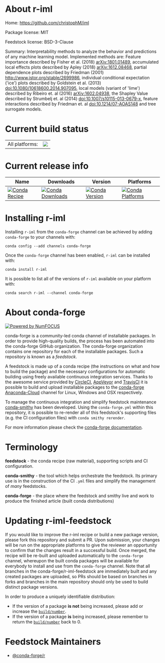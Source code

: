 About r-iml
===========

Home: https://github.com/christophM/iml

Package license: MIT

Feedstock license: BSD-3-Clause

Summary: Interpretability methods to analyze the behavior and predictions of any machine learning model.  Implemented methods are: Feature importance described by Fisher et al. (2018) <arXiv:1801.01489>, accumulated local effects plots described by Apley (2018) <arXiv:1612.08468>, partial dependence plots described by Friedman (2001) <http://www.jstor.org/stable/2699986>, individual conditional expectation ('ice') plots described by Goldstein et al. (2013) <doi:10.1080/10618600.2014.907095>, local models (variant of 'lime') described by Ribeiro et. al (2016) <arXiv:1602.04938>, the Shapley Value described by Strumbelj et. al (2014) <doi:10.1007/s10115-013-0679-x>, feature interactions described by Friedman et. al <doi:10.1214/07-AOAS148> and tree surrogate models.



Current build status
====================


<table><tr><td>All platforms:</td>
    <td>
      <a href="https://dev.azure.com/conda-forge/feedstock-builds/_build/latest?definitionId=5426&branchName=master">
        <img src="https://dev.azure.com/conda-forge/feedstock-builds/_apis/build/status/r-iml-feedstock?branchName=master">
      </a>
    </td>
  </tr>
</table>

Current release info
====================

| Name | Downloads | Version | Platforms |
| --- | --- | --- | --- |
| [![Conda Recipe](https://img.shields.io/badge/recipe-r--iml-green.svg)](https://anaconda.org/conda-forge/r-iml) | [![Conda Downloads](https://img.shields.io/conda/dn/conda-forge/r-iml.svg)](https://anaconda.org/conda-forge/r-iml) | [![Conda Version](https://img.shields.io/conda/vn/conda-forge/r-iml.svg)](https://anaconda.org/conda-forge/r-iml) | [![Conda Platforms](https://img.shields.io/conda/pn/conda-forge/r-iml.svg)](https://anaconda.org/conda-forge/r-iml) |

Installing r-iml
================

Installing `r-iml` from the `conda-forge` channel can be achieved by adding `conda-forge` to your channels with:

```
conda config --add channels conda-forge
```

Once the `conda-forge` channel has been enabled, `r-iml` can be installed with:

```
conda install r-iml
```

It is possible to list all of the versions of `r-iml` available on your platform with:

```
conda search r-iml --channel conda-forge
```


About conda-forge
=================

[![Powered by NumFOCUS](https://img.shields.io/badge/powered%20by-NumFOCUS-orange.svg?style=flat&colorA=E1523D&colorB=007D8A)](http://numfocus.org)

conda-forge is a community-led conda channel of installable packages.
In order to provide high-quality builds, the process has been automated into the
conda-forge GitHub organization. The conda-forge organization contains one repository
for each of the installable packages. Such a repository is known as a *feedstock*.

A feedstock is made up of a conda recipe (the instructions on what and how to build
the package) and the necessary configurations for automatic building using freely
available continuous integration services. Thanks to the awesome service provided by
[CircleCI](https://circleci.com/), [AppVeyor](https://www.appveyor.com/)
and [TravisCI](https://travis-ci.com/) it is possible to build and upload installable
packages to the [conda-forge](https://anaconda.org/conda-forge)
[Anaconda-Cloud](https://anaconda.org/) channel for Linux, Windows and OSX respectively.

To manage the continuous integration and simplify feedstock maintenance
[conda-smithy](https://github.com/conda-forge/conda-smithy) has been developed.
Using the ``conda-forge.yml`` within this repository, it is possible to re-render all of
this feedstock's supporting files (e.g. the CI configuration files) with ``conda smithy rerender``.

For more information please check the [conda-forge documentation](https://conda-forge.org/docs/).

Terminology
===========

**feedstock** - the conda recipe (raw material), supporting scripts and CI configuration.

**conda-smithy** - the tool which helps orchestrate the feedstock.
                   Its primary use is in the construction of the CI ``.yml`` files
                   and simplify the management of *many* feedstocks.

**conda-forge** - the place where the feedstock and smithy live and work to
                  produce the finished article (built conda distributions)


Updating r-iml-feedstock
========================

If you would like to improve the r-iml recipe or build a new
package version, please fork this repository and submit a PR. Upon submission,
your changes will be run on the appropriate platforms to give the reviewer an
opportunity to confirm that the changes result in a successful build. Once
merged, the recipe will be re-built and uploaded automatically to the
`conda-forge` channel, whereupon the built conda packages will be available for
everybody to install and use from the `conda-forge` channel.
Note that all branches in the conda-forge/r-iml-feedstock are
immediately built and any created packages are uploaded, so PRs should be based
on branches in forks and branches in the main repository should only be used to
build distinct package versions.

In order to produce a uniquely identifiable distribution:
 * If the version of a package **is not** being increased, please add or increase
   the [``build/number``](https://conda.io/docs/user-guide/tasks/build-packages/define-metadata.html#build-number-and-string).
 * If the version of a package **is** being increased, please remember to return
   the [``build/number``](https://conda.io/docs/user-guide/tasks/build-packages/define-metadata.html#build-number-and-string)
   back to 0.

Feedstock Maintainers
=====================

* [@conda-forge/r](https://github.com/conda-forge/r/)

